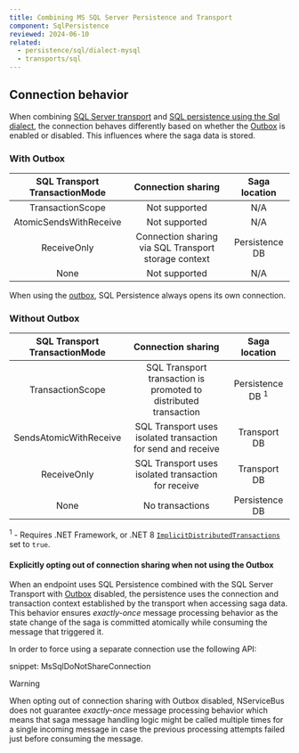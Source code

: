 ```yaml
---
title: Combining MS SQL Server Persistence and Transport
component: SqlPersistence
reviewed: 2024-06-10
related:
  - persistence/sql/dialect-mysql
  - transports/sql
---
```


## Connection behavior

When combining [SQL Server transport](/transports/sql) and [SQL persistence using the Sql dialect](/persistence/sql), the connection behaves differently based on whether the [Outbox](/nservicebus/outbox/) is enabled or disabled. This influences where the saga data is stored.

### With Outbox

SQL Transport<br/>TransactionMode | Connection sharing | Saga location
:-:|:-:|:-:
TransactionScope | Not supported | N/A
AtomicSendsWithReceive | Not supported | N/A
ReceiveOnly | Connection sharing via SQL Transport storage context | Persistence DB
None | Not supported | N/A

When using the [outbox](/nservicebus/outbox/), SQL Persistence always opens its own connection.

### Without Outbox

SQL Transport<br/>TransactionMode | Connection sharing | Saga location
:-:|:-:|:-:
TransactionScope | SQL Transport transaction is promoted to distributed transaction | Persistence DB <sup>1</sup>
SendsAtomicWithReceive | SQL Transport uses isolated transaction for send and receive | Transport DB
ReceiveOnly | SQL Transport uses isolated transaction for receive | Transport DB
None | No transactions | Persistence DB

<sup>1</sup> - Requires .NET Framework, or .NET 8 [`ImplicitDistributedTransactions`](https://learn.microsoft.com/en-us/dotnet/api/system.transactions.transactionmanager.implicitdistributedtransactions?view=net-8.0) set to `true`.

#### Explicitly opting out of connection sharing when not using the Outbox

When an endpoint uses SQL Persistence combined with the SQL Server Transport with [Outbox](/nservicebus/outbox/) disabled, the persistence uses the connection and transaction context established by the transport when accessing saga data. This behavior ensures *exactly-once* message processing behavior as the state change of the saga is committed atomically while consuming the message that triggered it.

In order to force using a separate connection use the following API:

snippet: MsSqlDoNotShareConnection

> [!WARNING]
> When opting out of connection sharing with Outbox disabled, NServiceBus does not guarantee *exactly-once* message processing behavior which means that saga message handling logic might be called multiple times for a single incoming message in case the previous processing attempts failed just before consuming the message.


